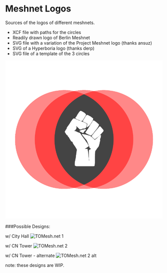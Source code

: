 Meshnet Logos
=============

Sources of the logos of different meshnets.

- XCF file with paths for the circles
- Readily drawn logo of Berlin Meshnet
- SVG file with a variation of the Project Meshnet logo (thanks ansuz)
- SVG of a Hyperboria logo (thanks derp)
- SVG file of a template of the 3 circles

![Berlin Meshnet](https://raw.githubusercontent.com/berlinmeshnet/logos/master/berlinmeshnet.png)

###Possible Designs:

w/ City Hall
![TOMesh.net 1](https://raw.githubusercontent.com/tomeshnet/logos/tomeshnet1.png)


w/ CN Tower
![TOMesh.net 2](https://raw.githubusercontent.com/tomeshnet/logos/tomeshnet2.png)

w/ CN Tower - alternate
![TOMesh.net 2 alt](https://raw.githubusercontent.com/tomeshnet/logos/tomeshnet2-nowave.png)

note: these designs are WIP.